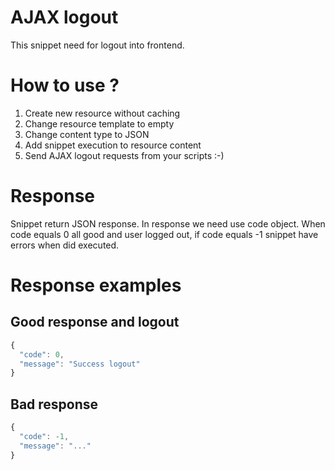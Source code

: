 # AJAX logout 
This snippet need for logout into frontend.

# How to use ?
1. Create new resource without caching
2. Change resource template to empty
3. Change content type to JSON
4. Add snippet execution to resource content
4. Send AJAX logout requests from your scripts :-)

# Response
Snippet return JSON response. 
In response we need use code object. When code equals 0 all good and user logged out, if code equals -1 snippet have errors when did executed.

# Response examples

## Good response and logout
```javascript
{
  "code": 0,
  "message": "Success logout"
}
```

## Bad response
```javascript
{
  "code": -1,
  "message": "..."
}
```
